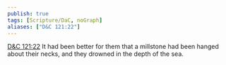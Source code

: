 ```yaml
---
publish: true
tags: [Scripture/DaC, noGraph]
aliases: ["D&C 121:22"]
---
```

[D&C 121:22](https://churchofjesuschrist.org/study/scriptures/dc-testament/dc/121?lang=eng&id=p22#p22) It had been better for them that a millstone had been hanged about their necks, and they drowned in the depth of the sea.
